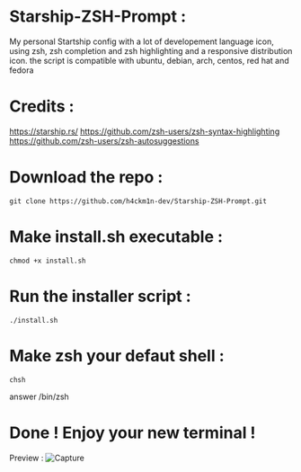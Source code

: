 # Starship-ZSH-Prompt :
My personal Startship config with a lot of developement language icon, using zsh, zsh completion and zsh highlighting and a responsive distribution icon. the script is compatible with ubuntu, debian, arch, centos, red hat and fedora

# Credits :
https://starship.rs/
https://github.com/zsh-users/zsh-syntax-highlighting
https://github.com/zsh-users/zsh-autosuggestions

# Download the repo :
```
git clone https://github.com/h4ckm1n-dev/Starship-ZSH-Prompt.git
```
# Make install.sh executable :
```
chmod +x install.sh
```
# Run the installer script :
```
./install.sh
```
# Make zsh your defaut shell :
```
chsh
```
answer /bin/zsh

# Done ! Enjoy your new terminal !

Preview :
![Capture](https://user-images.githubusercontent.com/97511408/214269720-3dd3e9bd-45dd-4acc-84ea-3e0a046160d4.PNG)
